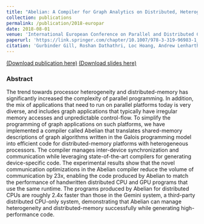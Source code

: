 ```yaml
---
title: "Abelian: A Compiler for Graph Analytics on Distributed, Heterogeneous Platforms"
collection: publications
permalink: /publication/2018-europar
date: 2018-08-01
venue: 'International European Conference on Parallel and Distributed Computing (Euro-Par)'
paperurl: 'https://link.springer.com/chapter/10.1007/978-3-319-96983-1_18'
citation: 'Gurbinder Gill, Roshan Dathathri, Loc Hoang, Andrew Lenharth, Keshav Pingali, “Abelian: A Compiler for Graph Analytics on Distributed, Heterogeneous Platforms,” Proceedings of the 24th International European Conference on Parallel and Distributed Computing (Euro-Par), August 2018.'
---
```

[(Download publication here)](https://www.cs.utexas.edu/~roshan/Abelian.pdf) [(Download slides here)](https://www.cs.utexas.edu/~roshan/Abelian.pptx)

### Abstract

The trend towards processor heterogeneity and distributed-memory has significantly increased the complexity of parallel programming. In addition, the mix of applications that need to run on parallel platforms today is very diverse, and includes graph applications that typically have irregular memory accesses and unpredictable control-flow. To simplify the programming of graph applications on such platforms, we have implemented a compiler called Abelian that translates shared-memory descriptions of graph algorithms written in the Galois programming model into efficient code for distributed-memory platforms with heterogeneous processors. The compiler manages inter-device synchronization and communication while leveraging state-of-the-art compilers for generating device-specific code. The experimental results show that the novel communication optimizations in the Abelian compiler reduce the volume of communication by 23x, enabling the code produced by Abelian to match the performance of handwritten distributed CPU and GPU programs that use the same runtime. The programs produced by Abelian for distributed CPUs are roughly 2.4x faster than those in the Gemini system, a third-party distributed CPU-only system, demonstrating that Abelian can manage heterogeneity and distributed-memory successfully while generating high-performance code.

